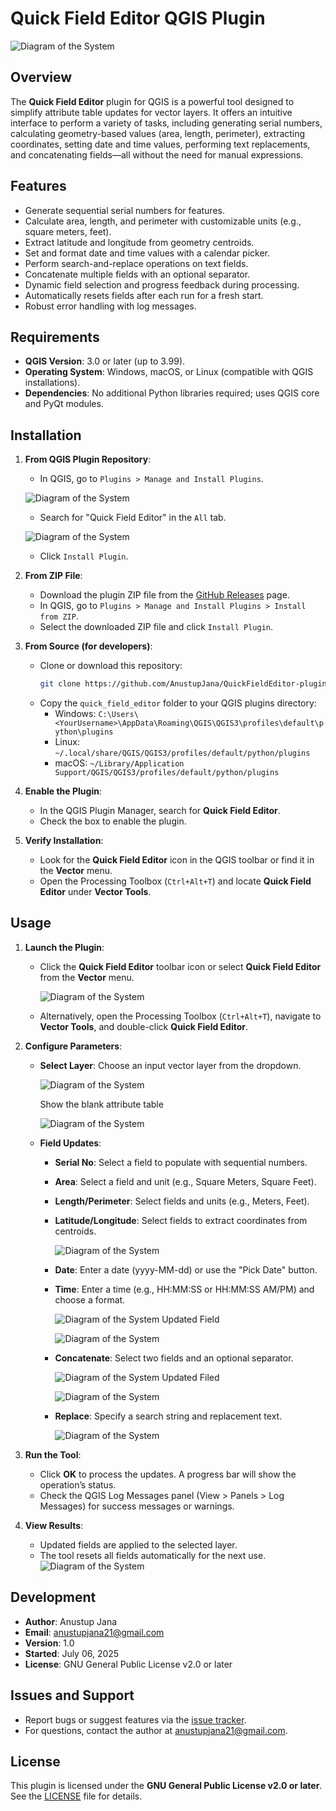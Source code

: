 # Quick Field Editor QGIS Plugin
![Diagram of the System](https://github.com/AnustupJana/QuickFieldEditor-plugin/blob/main/icon.png?raw=true)

## Overview

The **Quick Field Editor** plugin for QGIS is a powerful tool designed to simplify attribute table updates for vector layers. It offers an intuitive interface to perform a variety of tasks, including generating serial numbers, calculating geometry-based values (area, length, perimeter), extracting coordinates, setting date and time values, performing text replacements, and concatenating fields—all without the need for manual expressions.

## Features
- Generate sequential serial numbers for features.
- Calculate area, length, and perimeter with customizable units (e.g., square meters, feet).
- Extract latitude and longitude from geometry centroids.
- Set and format date and time values with a calendar picker.
- Perform search-and-replace operations on text fields.
- Concatenate multiple fields with an optional separator.
- Dynamic field selection and progress feedback during processing.
- Automatically resets fields after each run for a fresh start.
- Robust error handling with log messages.

## Requirements
- **QGIS Version**: 3.0 or later (up to 3.99).
- **Operating System**: Windows, macOS, or Linux (compatible with QGIS installations).
- **Dependencies**: No additional Python libraries required; uses QGIS core and PyQt modules.

## Installation

1. **From QGIS Plugin Repository**:
   - In QGIS, go to `Plugins > Manage and Install Plugins`.

   ![Diagram of the System](https://github.com/AnustupJana/QuickFieldEditor-plugin/blob/main/doc/1st.png?raw=true)
   - Search for "Quick Field Editor" in the `All` tab.

   ![Diagram of the System](https://github.com/AnustupJana/QuickFieldEditor-plugin/blob/main/doc/2nd.png?raw=true)
   - Click `Install Plugin`.

1. **From ZIP File**:
   - Download the plugin ZIP file from the [GitHub Releases](https://github.com/AnustupJana/QuickFieldEditor-plugin.git) page.
   - In QGIS, go to `Plugins > Manage and Install Plugins > Install from ZIP`.
   - Select the downloaded ZIP file and click `Install Plugin`.

2. **From Source (for developers)**:
   - Clone or download this repository:
     ```bash
     git clone https://github.com/AnustupJana/QuickFieldEditor-plugin.git
     ```
   - Copy the `quick_field_editor` folder to your QGIS plugins directory:
     - Windows: `C:\Users\<YourUsername>\AppData\Roaming\QGIS\QGIS3\profiles\default\python\plugins`
     - Linux: `~/.local/share/QGIS/QGIS3/profiles/default/python/plugins`
     - macOS: `~/Library/Application Support/QGIS/QGIS3/profiles/default/python/plugins`

3. **Enable the Plugin**:
   - In the QGIS Plugin Manager, search for **Quick Field Editor**.
   - Check the box to enable the plugin.

4. **Verify Installation**:
   - Look for the **Quick Field Editor** icon in the QGIS toolbar or find it in the **Vector** menu.
   - Open the Processing Toolbox (`Ctrl+Alt+T`) and locate **Quick Field Editor** under **Vector Tools**.

## Usage

1. **Launch the Plugin**:
   - Click the **Quick Field Editor** toolbar icon or select **Quick Field Editor** from the **Vector** menu.
  
     ![Diagram of the System](https://github.com/AnustupJana/QuickFieldEditor-plugin/blob/main/doc/3rd.png?raw=true)
   - Alternatively, open the Processing Toolbox (`Ctrl+Alt+T`), navigate to **Vector Tools**, and double-click **Quick Field Editor**.
     

2. **Configure Parameters**:
   - **Select Layer**: Choose an input vector layer from the dropdown.
  
     ![Diagram of the System](https://github.com/AnustupJana/QuickFieldEditor-plugin/blob/main/doc/4th.png?raw=true)

     Show the blank attribute table

     ![Diagram of the System](https://github.com/AnustupJana/QuickFieldEditor-plugin/blob/main/doc/5th.png?raw=true)
   - **Field Updates**:
     - **Serial No**: Select a field to populate with sequential numbers.
     - **Area**: Select a field and unit (e.g., Square Meters, Square Feet).
     - **Length/Perimeter**: Select fields and units (e.g., Meters, Feet).
     - **Latitude/Longitude**: Select fields to extract coordinates from centroids.
  
       ![Diagram of the System](https://github.com/AnustupJana/QuickFieldEditor-plugin/blob/main/doc/6th.png?raw=true)
     - **Date**: Enter a date (yyyy-MM-dd) or use the "Pick Date" button.
     - **Time**: Enter a time (e.g., HH:MM:SS or HH:MM:SS AM/PM) and choose a format.
    
       ![Diagram of the System](https://github.com/AnustupJana/QuickFieldEditor-plugin/blob/main/doc/7th.png?raw=true)
       Updated Field
  
       ![Diagram of the System](https://github.com/AnustupJana/QuickFieldEditor-plugin/blob/main/doc/8th.png?raw=true)

     - **Concatenate**: Select two fields and an optional separator.
    
       ![Diagram of the System](https://github.com/AnustupJana/QuickFieldEditor-plugin/blob/main/doc/9th.png?raw=true)
       Updated Filed

       ![Diagram of the System](https://github.com/AnustupJana/QuickFieldEditor-plugin/blob/main/doc/10th.png?raw=true)
     - **Replace**: Specify a search string and replacement text.
    
       ![Diagram of the System](https://github.com/AnustupJana/QuickFieldEditor-plugin/blob/main/doc/11th.png?raw=true)

3. **Run the Tool**:
   - Click **OK** to process the updates. A progress bar will show the operation’s status.
   - Check the QGIS Log Messages panel (View > Panels > Log Messages) for success messages or warnings.

4. **View Results**:
   - Updated fields are applied to the selected layer.
   - The tool resets all fields automatically for the next use.
     ![Diagram of the System](https://github.com/AnustupJana/QuickFieldEditor-plugin/blob/main/doc/12th.png?raw=true)

## Development
- **Author**: Anustup Jana
- **Email**: anustupjana21@gmail.com
- **Version**: 1.0
- **Started**: July 06, 2025
- **License**: GNU General Public License v2.0 or later

## Issues and Support
- Report bugs or suggest features via the [issue tracker](https://github.com/AnustupJana/QuickFieldEditor-plugin/issues).
- For questions, contact the author at anustupjana21@gmail.com.

## License
This plugin is licensed under the **GNU General Public License v2.0 or later**. See the [LICENSE](https://github.com/AnustupJana/QuickFieldEditor-plugin/blob/main/LICENSE) file for details.
